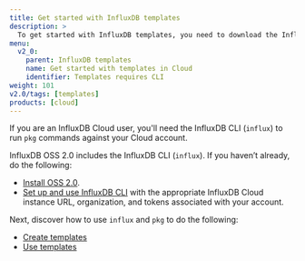 ```yaml
---
title: Get started with InfluxDB templates
description: >
  To get started with InfluxDB templates, you need to download the InfluxDB CLI.
menu:
  v2_0:
    parent: InfluxDB templates
    name: Get started with templates in Cloud
    identifier: Templates requires CLI
weight: 101
v2.0/tags: [templates]
products: [cloud]
---
```


If you are an InfluxDB Cloud user, you'll need the InfluxDB CLI (`influx`) to run `pkg` commands against your Cloud account. 

InfluxDB OSS 2.0 includes the InfluxDB CLI (`influx`). If you haven’t already, do the following:

- [Install OSS 2.0](/v2.0/get-started/#start-with-influxdb-oss).
- [Set up and use InfluxDB CLI](/v2.0/reference/cli/influx/) with the appropriate InfluxDB Cloud instance URL, organization, and tokens associated with your account.

Next, discover how to use `influx` and `pkg` to do the following:
- [Create templates](/v2.0/influxdb-templates/create/)
- [Use templates](/v2.0/influxdb-templates/use/)
